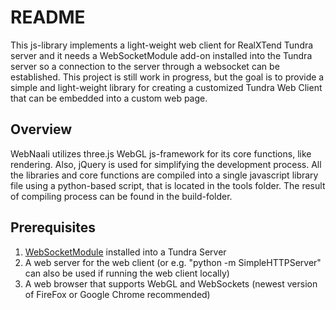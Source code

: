 # README

This js-library implements a light-weight web client for RealXTend Tundra server and it needs a WebSocketModule add-on
installed into the Tundra server so a connection to the server through a websocket can be established. This project
is still work in progress, but the goal is to provide a simple and light-weight library for creating a customized
Tundra Web Client that can be embedded into a custom web page.

## Overview

WebNaali utilizes three.js WebGL js-framework for its core functions, like rendering. Also, jQuery is used for
simplifying the development process. All the libraries and core functions are compiled into a single javascript library
file using a python-based script, that is located in the tools folder. The result of compiling process can be found
in the build-folder.


## Prerequisites

1. [WebSocketModule][1] installed into a Tundra Server
2. A web server for the web client (or e.g. "python -m SimpleHTTPServer" can also be used if running the web client locally)
3. A web browser that supports WebGL and WebSockets (newest version of FireFox or Google Chrome recommended)


[1]: https://github.com/Chiru/ChiruAddons/tree/master/WebSocketModule


